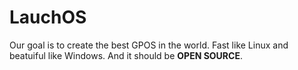 # LauchOS

Our goal is to create the best GPOS in the world.
Fast like Linux and beatuiful like Windows.
And it should be **OPEN SOURCE**.
